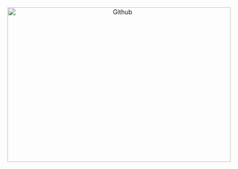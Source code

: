 <div align="center">
  
<img width="100%" height="350px" alt="Github" src="https://github.com/zabbix-byte/zabbix-byte/blob/main/h.gif" />

</div>


